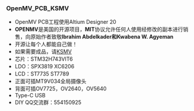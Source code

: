 ### OpenMV_PCB_KSMV
* OpenMV PCB工程使用Altium Designer 20
* **OPENMV**是美国的开源项目，**MIT**协议允许任何人使用经修改的副本进行销售，向原始作者致敬**Ibrahim Abdelkader和Kwabena W. Agyeman**
* 开源让每个人都能自己做！
* 如果需要成品，请[KSMV](https://item.taobao.com/item.htm?spm=a1z10.1-c-s.w4004-17480225679.8.bc5821d6jzZt2j&id=618072724609)
* 芯片：STM32H743VIT6
* LDO：SPX3819 XC6206
* LCD：ST7735 ST7789
* 正面可插MT9V034全局摄像头
* 背面可插OV7725，OV2640，OV5640
* Type-C USB
* DIY QQ交流群：554150925